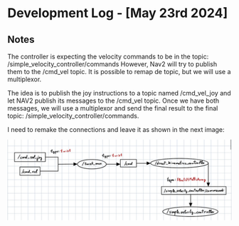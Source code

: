 # Development Log - [May 23rd 2024]

## Notes
The controller is expecting the velocity commands to be in the topic: /simple_velocity_controller/commands
However, Nav2 will try to publish them to the /cmd_vel topic. It is possible to remap de topic, but we will use
a multiplexor.

The idea is to publish the joy instructions to a topic named /cmd_vel_joy and let NAV2 publish its messages to 
the /cmd_vel topic. Once we have both messages, we will use a multiplexor and send the final result to the final topic: /simple_velocity_controller/commands.

I need to remake the connections and leave it as shown in the next image: 

![Desired graph image](/images/2024-05-23_desired_ros_graph.jpeg)


